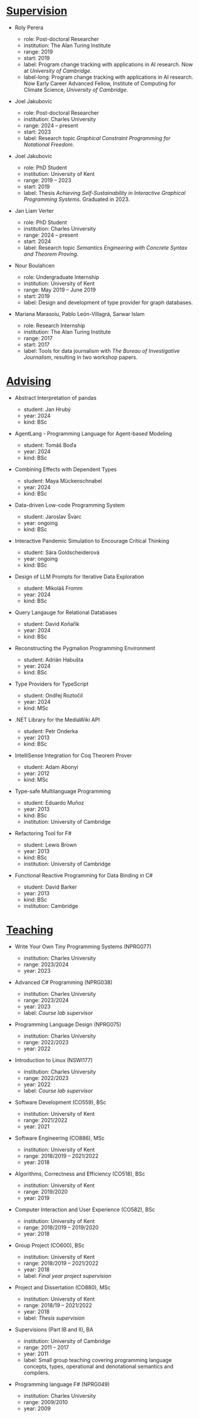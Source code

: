 # [Supervision](#supervision)

* Roly Perera
  - role: Post-doctoral Researcher
  - institution: The Alan Turing Institute
  - range: 2019
  - start: 2019
  - label: Program change tracking with applications in AI research. Now  at *University of Cambridge*.
  - label-long: Program change tracking with applications in AI research. Now Early Career Advanced 
      Fellow, Institute of Computing for Climate Science, *University of Cambridge*.

* Joel Jakubovic
  - role: Post-doctoral Researcher
  - institution: Charles University
  - range: 2024 – present
  - start: 2023
  - label: Research topic *Graphical Constraint Programming for Notational Freedom*.

* Joel Jakubovic
  - role: PhD Student
  - institution: University of Kent
  - range: 2019 – 2023
  - start: 2019 
  - label: Thesis *Achieving Self-Sustainability in Interactive Graphical Programming Systems*. Graduated in 2023.

* Jan Liam Verter
  - role: PhD Student
  - institution: Charles University
  - range: 2024 – present
  - start: 2024
  - label: Research topic *Semantics Engineering with Concrete Syntax and Theorem Proving*.

* Nour Boulahcen
  - role: Undergraduate Internship
  - institution: University of Kent
  - range: May 2019 – June 2019
  - start: 2019
  - label: Design and development of type provider for graph databases.

* Mariana Marasoiu, Pablo León-Villagrá, Sarwar Islam
  - role: Research Internship
  - institution: The Alan Turing Institute
  - range: 2017
  - start: 2017
  - label: Tools for data journalism with *The Bureau of Investigative Journalism*, resulting in two workshop papers.

# [Advising](#advising)

* Abstract Interpretation of pandas
  - student: Jan Hrubý
  - year: 2024
  - kind: BSc

* AgentLang - Programming Language for Agent-based Modeling
  - student: Tomáš Boďa
  - year: 2024
  - kind: BSc

* Combining Effects with Dependent Types
  - student: Maya Mückenschnabel
  - year: 2024
  - kind: BSc

* Data-driven Low-code Programming System
  - student: Jaroslav Švarc    
  - year: ongoing
  - kind: BSc

* Interactive Pandemic Simulation to Encourage Critical Thinking
  - student: Sára Goldscheiderová
  - year: ongoing
  - kind: BSc

* Design of LLM Prompts for Iterative Data Exploration
  - student: Mikoláš Fromm
  - year: 2024
  - kind: BSc

* Query Langauge for Relational Databases
  - student: David Koňařík
  - year: 2024
  - kind: BSc

* Reconstructing the Pygmalion Programming Environment
  - student: Adrián Habušta
  - year: 2024
  - kind: BSc

* Type Providers for TypeScript
  - student: Ondřej Roztočil
  - year: 2024
  - kind: MSc

* .NET Library for the MediaWiki API
  - student: Petr Onderka
  - year: 2013
  - kind: BSc

* IntelliSense Integration for Coq Theorem Prover
  - student: Adam Abonyi
  - year: 2012
  - kind: MSc

* Type-safe Multilanguage Programming
  - student: Eduardo Muñoz
  - year: 2013
  - kind: BSc
  - institution: University of Cambridge

* Refactoring Tool for F#
  - student: Lewis Brown
  - year: 2013
  - kind: BSc
  - institution: University of Cambridge

* Functional Reactive Programming for Data Binding in C#
  - student: David Barker
  - year: 2013
  - kind: BSc
  - institution: Cambridge

# [Teaching](#teaching)

* Write Your Own Tiny Programming Systems (NPRG077)
  - institution: Charles University
  - range: 2023/2024
  - year: 2023

* Advanced C# Programming (NPRG038)
  - institution: Charles University
  - range: 2023/2024
  - year: 2023
  - label: *Course lab supervisor*

* Programming Language Design (NPRG075)
  - institution: Charles University
  - range: 2022/2023
  - year: 2022

* Introduction to Linux (NSWI177)
  - institution: Charles University
  - range: 2022/2023
  - year: 2022
  - label: *Course lab supervisor*

* Software Development (CO559), BSc
  - institution: University of Kent
  - range: 2021/2022
  - year: 2021

* Software Engineering (CO886), MSc
  - institution: University of Kent
  - range: 2018/2019 – 2021/2022
  - year: 2018

* Algorithms, Correctness and Efficiency (CO518), BSc
  - institution: University of Kent
  - range: 2019/2020
  - year: 2019

* Computer Interaction and User Experience (CO582), BSc
  - institution: University of Kent
  - range: 2018/2019 – 2019/2020
  - year: 2018

* Group Project (CO600), BSc
  - institution: University of Kent
  - range: 2018/2019 – 2021/2022
  - year: 2018
  - label: *Final year project supervision*

* Project and Dissertation (CO880), MSc
  - institution: University of Kent
  - range: 2018/19 – 2021/2022
  - year: 2018
  - label: *Thesis supervision* 

* Supervisions (Part IB and II), BA
  - institution: University of Cambridge
  - range: 2011 – 2017
  - year: 2011
  - label: Small group teaching covering programming language concepts, types, operational and denotational semantics and compilers.

* Programming language F# (NPRG049)
  - institution: Charles University
  - range: 2009/2010
  - year: 2009